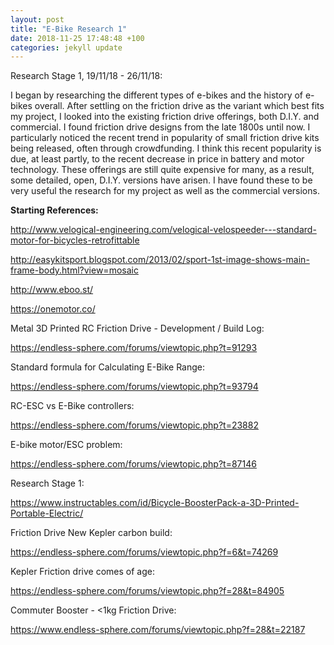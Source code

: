```yaml
---
layout: post
title: "E-Bike Research 1"
date: 2018-11-25 17:48:48 +100
categories: jekyll update
---
```

Research Stage 1,
19/11/18 - 26/11/18:

I began by researching the different types of e-bikes and the history of e-bikes overall. After settling on the friction drive as the variant which best fits my project, I looked into the existing friction drive offerings, both D.I.Y. and commercial. I found friction drive designs from the late 1800s until now. I particularly noticed the recent trend in popularity of small friction drive kits being released, often through crowdfunding. I think this recent popularity is due, at least partly, to the recent decrease in price in battery and motor technology. These offerings are still quite expensive for many, as a result, some detailed, open, D.I.Y. versions have arisen. I have found these to be very useful the research for my project as well as the commercial versions.

**Starting References:**

<http://www.velogical-engineering.com/velogical-velospeeder---standard-motor-for-bicycles-retrofittable>

<http://easykitsport.blogspot.com/2013/02/sport-1st-image-shows-main-frame-body.html?view=mosaic>

<http://www.eboo.st/>

<https://onemotor.co/>

Metal 3D Printed RC Friction Drive - Development / Build Log:

 <https://endless-sphere.com/forums/viewtopic.php?t=91293>

Standard formula for Calculating E-Bike Range:

 <https://endless-sphere.com/forums/viewtopic.php?t=93794>

RC-ESC vs E-Bike controllers:

<https://endless-sphere.com/forums/viewtopic.php?t=23882>

E-bike motor/ESC problem:

 <https://endless-sphere.com/forums/viewtopic.php?t=87146>

Research Stage 1:

<https://www.instructables.com/id/Bicycle-BoosterPack-a-3D-Printed-Portable-Electric/>

Friction Drive New Kepler carbon build:

<https://endless-sphere.com/forums/viewtopic.php?f=6&t=74269>

Kepler Friction drive comes of age:

 <https://endless-sphere.com/forums/viewtopic.php?f=28&t=84905>

Commuter Booster - <1kg Friction Drive:

 <https://www.endless-sphere.com/forums/viewtopic.php?f=28&t=22187>
